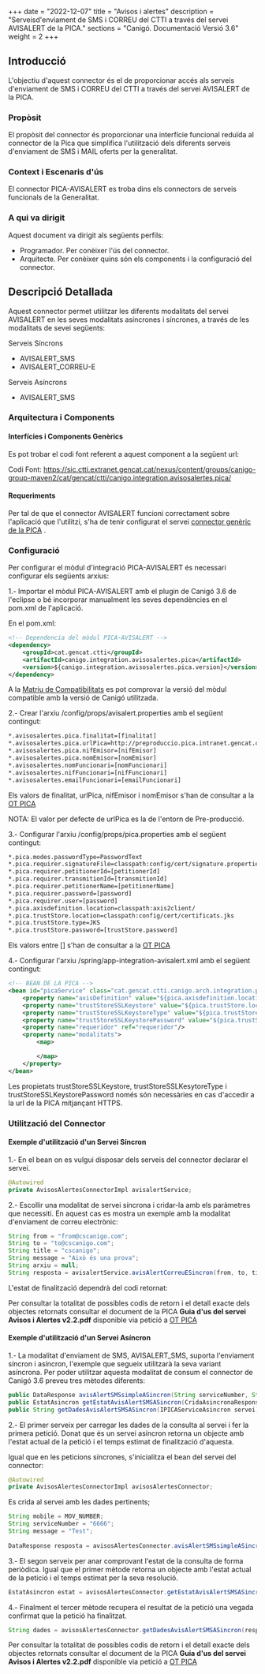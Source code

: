 +++
date        = "2022-12-07"
title       = "Avisos i  alertes"
description = "Serveisd'enviament de SMS i CORREU del CTTI a través del servei AVISALERT de la PICA."
sections    = "Canigó. Documentació Versió 3.6"
weight      = 2
+++

## Introducció

L'objectiu d'aquest connector és el de proporcionar accés als serveis d'enviament de SMS i CORREU del CTTI a través del servei AVISALERT de la PICA.

### Propòsit

El propòsit del connector és proporcionar una interfície funcional reduïda al connector de la Pica que simplifica l'utilització dels diferents serveis d'enviament de SMS i MAIL oferts per la generalitat.

### Context i Escenaris d'ús

El connector PICA-AVISALERT es troba dins els connectors de serveis funcionals de la Generalitat.

### A qui va dirigit

Aquest document va dirigit als següents perfils:

* Programador. Per conèixer l'ús del connector.
* Arquitecte. Per conèixer quins són els components i la configuració del connector.

## Descripció Detallada

Aquest connector permet utilitzar les diferents modalitats del servei AVISALERT en les seves modalitats asíncrones i síncrones, a través de les modalitats de sevei següents:

Serveis Síncrons

* AVISALERT_SMS
* AVISALERT_CORREU-E

Serveis Asíncrons

* AVISALERT_SMS

### Arquitectura i Components

#### Interfícies i Components Genèrics

Es pot trobar el codi font referent a aquest component a la següent url:

Codi Font:  https://sic.ctti.extranet.gencat.cat/nexus/content/groups/canigo-group-maven2/cat/gencat/ctti/canigo.integration.avisosalertes.pica/

#### Requeriments

Per tal de que el connector AVISALERT funcioni correctament sobre l'aplicació que l'utilitzi, s'ha de tenir configurat el servei [connector genèric de la PICA](/plataformes/canigo/documentacio-per-versions/3.6LTS/3.6.3/moduls/moduls-integracio/modul-pica/) .

### Configuració

Per configurar el mòdul d'integració PICA-AVISALERT és necessari configurar els següents arxius:

1.- Importar el mòdul PICA-AVISALERT amb el plugin de Canigó 3.6 de l'eclipse o bé incorporar manualment les seves dependències en el pom.xml de l'aplicació.

En el pom.xml:

```xml
<!-- Dependencia del mòdul PICA-AVISALERT -->
<dependency>
    <groupId>cat.gencat.ctti</groupId>
    <artifactId>canigo.integration.avisosalertes.pica</artifactId>
    <version>${canigo.integration.avisosalertes.pica.version}</version>
</dependency>
```

A la [Matriu de Compatibilitats](/plataformes/canigo/documentacio-per-versions/3.6LTS/3.6.3/moduls/compatibilitat-per-modul/) es pot comprovar la versió del mòdul compatible amb la versió de Canigó utilitzada.

2.- Crear l'arxiu /config/props/avisalert.properties amb el següent contingut:

```txt
*.avisosalertes.pica.finalitat=[finalitat]
*.avisosalertes.pica.urlPica=http://preproduccio.pica.intranet.gencat.cat/pica_cataleg/AppJava/services/
*.avisosalertes.pica.nifEmisor=[nifEmisor]
*.avisosalertes.pica.nomEmisor=[nomEmisor]
*.avisosalertes.nomFuncionari=[nomFuncionari]
*.avisosalertes.nifFuncionari=[nifFuncionari]
*.avisosalertes.emailFuncionari=[emailFuncionari]
```

Els valors de finalitat, urlPica, nifEmisor i nomEmisor s'han de consultar a la [OT PICA](http://transversals.ctti.intranet.gencat.cat/sol-pica/integracio/)

NOTA: El valor per defecte de urlPica es la de l'entorn de Pre-producció.

3.- Configurar l'arxiu /config/props/pica.properties amb el següent contingut:

```txt
*.pica.modes.passwordType=PasswordText
*.pica.requirer.signatureFile=classpath:config/cert/signature.properties
*.pica.requirer.petitionerId=[petitionerId]
*.pica.requirer.transmitionId=[transmitionId]
*.pica.requirer.petitionerName=[petitionerName]
*.pica.requirer.password=[password]
*.pica.requirer.user=[password]
*.pica.axisdefinition.location=classpath:axis2client/
*.pica.trustStore.location=classpath:config/cert/certificats.jks
*.pica.trustStore.type=JKS
*.pica.trustStore.password=[trustStore.password]
```

Els valors entre [] s'han de consultar a la [OT PICA](http://transversals.ctti.intranet.gencat.cat/sol-pica/integracio/)

4.- Configurar l'arxiu /spring/app-integration-avisalert.xml amb el següent contingut:

```xml
<!-- BEAN DE LA PICA -->
<bean id="picaService" class="cat.gencat.ctti.canigo.arch.integration.pica.PicaServiceWrapperImpl" scope="prototype">
    <property name="axisDefinition" value="${pica.axisdefinition.location}"/>
    <property name="trustStoreSSLKeystore" value="${pica.trustStore.location}" />
    <property name="trustStoreSSLKeystoreType" value="${pica.trustStore.type}" />
    <property name="trustStoreSSLKeystorePassword" value="${pica.trustStore.password}" />
    <property name="requeridor" ref="requeridor"/>
    <property name="modalitats">
        <map>

        </map>
    </property>
</bean>
```

Les propietats trustStoreSSLKeystore, trustStoreSSLKesytoreType i trustStoreSSLKeystorePassword només són necessàries en cas d'accedir a la url de la PICA mitjançant HTTPS.

### Utilització del Connector

#### Exemple d'utilització d'un Servei Síncron

1.- En el bean on es vulgui disposar dels serveis del connector declarar el servei.

```java
@Autowired
private AvisosAlertesConnectorImpl avisalertService;
```

2.- Escollir una modalitat de servei síncrona i cridar-la amb els paràmetres que necessiti. En aquest cas es mostra un exemple amb la modalitat d'enviament de correu electrònic:

```java
String from = "from@cscanigo.com";
String to = "to@cscanigo.com";
String title = "cscanigo";
String message = "Això és una prova";
String arxiu = null;
String resposta = avisalertService.avisAlertCorreuESincron(from, to, title, message, arxiu);
```

L'estat de finalització dependrà del codi retornat:

Per consultar la totalitat de possibles codis de retorn i el detall exacte dels objectes retornats consultar el document de la PICA **Guia d'us del servei Avisos i Alertes v2.2.pdf** disponible via petició a [OT PICA](http://transversals.ctti.intranet.gencat.cat/sol-pica/integracio/)

#### Exemple d'utilització d'un Servei Asíncron

1.- La modalitat d'enviament de SMS, AVISALERT_SMS, suporta l'enviament síncron i asíncron, l'exemple que segueix utilitzarà la seva variant asíncrona. Per poder utilitzar aquesta modalitat de consum el connector de Canigó 3.6 preveu tres mètodes diferents:

```java
public DataResponse avisAlertSMSsimpleASincron(String serviceNumber, String mobile, String message) throws AvisosAlertesException;
public EstatAsincron getEstatAvisAlertSMSASincron(CridaAsincronaResponseDocument response) throws AvisosAlertesException;
public String getDadesAvisAlertSMSASincron(IPICAServiceAsincron servei) throws AvisosAlertesException;
```

2.- El primer serveix per carregar les dades de la consulta al servei i fer la primera petició. Donat que és un servei asíncron retorna un objecte amb l'estat actual de la petició i el temps estimat de finalització d'aquesta.

Igual que en les peticions síncrones, s'inicialitza el bean del servei del connector:

```java
@Autowired
private AvisosAlertesConnectorImpl avisosAlertesConnector;
```

Es crida al servei amb les dades pertinents;

```java
String mobile = MOV_NUMBER;
String serviceNumber = "6666";
String message = "Test";
			
DataResponse resposta = avisosAlertesConnector.avisAlertSMSsimpleASincron(serviceNumber, mobile, message);
```

3.- El segon serveix per anar comprovant l'estat de la consulta de forma periòdica. Igual que el primer mètode retorna un objecte amb l'estat actual de la petició i el temps estimat per la seva resolució.

```java
EstatAsincron estat = avisosAlertesConnector.getEstatAvisAlertSMSASincron(resposta.getResponse());
```

4.- Finalment el tercer mètode recupera el resultat de la petició una vegada confirmat que la petició ha finalitzat.

```java
String dades = avisosAlertesConnector.getDadesAvisAlertSMSASincron(resposta.getServei());
```

Per consultar la totalitat de possibles codis de retorn i el detall exacte dels objectes retornats consultar el document de la PICA **Guia d'us del servei Avisos i Alertes v2.2.pdf** disponible via petició a [OT PICA](http://transversals.ctti.intranet.gencat.cat/sol-pica/integracio/)

